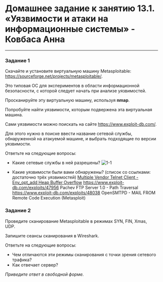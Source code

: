 # Домашнее задание к занятию 13.1. «Уязвимости и атаки на информационные системы» - Ковбаса Анна

------

### Задание 1

Скачайте и установите виртуальную машину Metasploitable: https://sourceforge.net/projects/metasploitable/.

Это типовая ОС для экспериментов в области информационной безопасности, с которой следует начать при анализе уязвимостей.

Просканируйте эту виртуальную машину, используя **nmap**.

Попробуйте найти уязвимости, которым подвержена эта виртуальная машина.

Сами уязвимости можно поискать на сайте https://www.exploit-db.com/.

Для этого нужно в поиске ввести название сетевой службы, обнаруженной на атакуемой машине, и выбрать подходящие по версии уязвимости.

Ответьте на следующие вопросы:

- Какие сетевые службы в ней разрешены?
![1-1]()

- Какие уязвимости были вами обнаружены? (список со ссылками: достаточно трёх уязвимостей)
[Multiple Vendor Telnet Client - Env_opt_add Heap Buffer Overflow](https://www.exploit-db.com/exploits/25303)
https://www.exploit-db.com/exploits/47956 Pachev FTP Server 1.0 - Path Traversal
https://www.exploit-db.com/exploits/48038 OpenSMTPD - MAIL FROM Remote Code Execution (Metasploit)
  


### Задание 2

Проведите сканирование Metasploitable в режимах SYN, FIN, Xmas, UDP.

Запишите сеансы сканирования в Wireshark.

Ответьте на следующие вопросы:

- Чем отличаются эти режимы сканирования с точки зрения сетевого трафика?
- Как отвечает сервер?

*Приведите ответ в свободной форме.*
